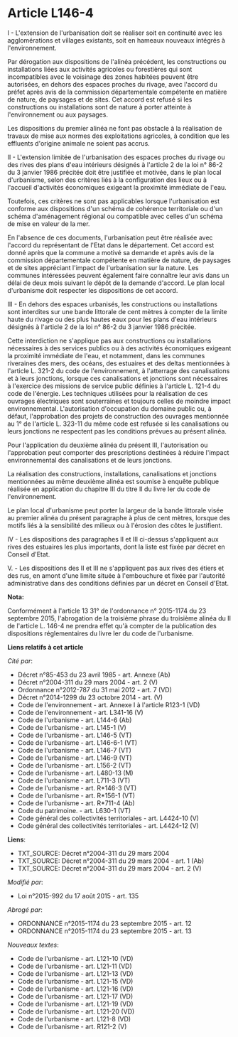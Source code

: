 # Article L146-4

I - L'extension de l'urbanisation doit se réaliser soit en continuité avec les agglomérations et villages existants, soit en
hameaux nouveaux intégrés à l'environnement. 

Par dérogation aux dispositions de l'alinéa précédent, les constructions ou installations liées aux activités agricoles ou
forestières qui sont incompatibles avec le voisinage des zones habitées peuvent être autorisées, en dehors des espaces
proches du rivage, avec l'accord du préfet après avis de la commission départementale compétente en matière de nature, de
paysages et de sites. Cet accord est refusé si les constructions ou installations sont de nature à porter atteinte à
l'environnement ou aux paysages. 

Les dispositions du premier alinéa ne font pas obstacle à la réalisation de travaux de mise aux normes des exploitations
agricoles, à condition que les effluents d'origine animale ne soient pas accrus. 

II - L'extension limitée de l'urbanisation des espaces proches du rivage ou des rives des plans d'eau intérieurs désignés à
l'article 2 de la loi n° 86-2 du 3 janvier 1986 précitée doit être justifiée et motivée, dans le plan local d'urbanisme,
selon des critères liés à la configuration des lieux ou à l'accueil d'activités économiques exigeant la proximité immédiate
de l'eau. 

Toutefois, ces critères ne sont pas applicables lorsque l'urbanisation est conforme aux dispositions d'un schéma de cohérence
territoriale ou d'un schéma d'aménagement régional ou compatible avec celles d'un schéma de mise en valeur de la mer. 

En l'absence de ces documents, l'urbanisation peut être réalisée avec l'accord du représentant de l'Etat dans le département.
Cet accord est donné après que la commune a motivé sa demande et après avis de la commission départementale compétente en
matière de nature, de paysages et de sites appréciant l'impact de l'urbanisation sur la nature. Les communes intéressées
peuvent également faire connaître leur avis dans un délai de deux mois suivant le dépôt de la demande d'accord. Le plan local
d'urbanisme doit respecter les dispositions de cet accord. 

III - En dehors des espaces urbanisés, les constructions ou installations sont interdites sur une bande littorale de cent
mètres à compter de la limite haute du rivage ou des plus hautes eaux pour les plans d'eau intérieurs désignés à l'article 2
de la loi n° 86-2 du 3 janvier 1986 précitée. 

Cette interdiction ne s'applique pas aux constructions ou installations nécessaires à des services publics ou à des activités
économiques exigeant la proximité immédiate de l'eau, et notamment, dans les communes riveraines des mers, des océans, des
estuaires et des deltas mentionnées à l'article L. 321-2 du code de l'environnement, à l'atterrage des canalisations et à
leurs jonctions, lorsque ces canalisations et jonctions sont nécessaires à l'exercice des missions de service public définies
à l'article L. 121-4 du code de l'énergie. Les techniques utilisées pour la réalisation de ces ouvrages électriques sont
souterraines et toujours celles de moindre impact environnemental. L'autorisation d'occupation du domaine public ou, à
défaut, l'approbation des projets de construction des ouvrages mentionnée au 1° de l'article L. 323-11 du même code est
refusée si les canalisations ou leurs jonctions ne respectent pas les conditions prévues au présent alinéa. 

Pour l'application du deuxième alinéa du présent III, l'autorisation ou l'approbation peut comporter des prescriptions
destinées à réduire l'impact environnemental des canalisations et de leurs jonctions. 

La réalisation des constructions, installations, canalisations et jonctions mentionnées au même deuxième alinéa est soumise à
enquête publique réalisée en application du chapitre III du titre II du livre Ier du code de l'environnement.

Le plan local d'urbanisme peut porter la largeur de la bande littorale visée au premier alinéa du présent paragraphe à plus
de cent mètres, lorsque des motifs liés à la sensibilité des milieux ou à l'érosion des côtes le justifient. 

IV - Les dispositions des paragraphes II et III ci-dessus s'appliquent aux rives des estuaires les plus importants, dont la
liste est fixée par décret en Conseil d'Etat. 

V. - Les dispositions des II et III ne s'appliquent pas aux rives des étiers et des rus, en amont d'une limite située à
l'embouchure et fixée par l'autorité administrative dans des conditions définies par un décret en Conseil d'Etat.

**Nota:**

Conformément à l'article 13 31° de l'ordonnance n° 2015-1174 du 23 septembre 2015, l'abrogation de la troisième phrase du
troisième alinéa du II de l'article L. 146-4 ne prendra effet qu'à compter de la publication des dispositions réglementaires
du livre Ier du code de l'urbanisme.

**Liens relatifs à cet article**

_Cité par_:

  - Décret n°85-453 du 23 avril 1985 - art. Annexe (Ab)
  - Décret n°2004-311 du 29 mars 2004 - art. 2 (V)
  - Ordonnance n°2012-787 du 31 mai 2012 - art. 7 (VD)
  - Décret n°2014-1299 du 23 octobre 2014 - art. (V)
  - Code de l'environnement - art. Annexe I à l'article R123-1 (VD)
  - Code de l'environnement - art. L341-16 (V)
  - Code de l'urbanisme - art. L144-6 (Ab)
  - Code de l'urbanisme - art. L145-1 (V)
  - Code de l'urbanisme - art. L146-5 (VT)
  - Code de l'urbanisme - art. L146-6-1 (VT)
  - Code de l'urbanisme - art. L146-7 (VT)
  - Code de l'urbanisme - art. L146-9 (VT)
  - Code de l'urbanisme - art. L156-2 (VT)
  - Code de l'urbanisme - art. L480-13 (M)
  - Code de l'urbanisme - art. L711-3 (VT)
  - Code de l'urbanisme - art. R*146-3 (VT)
  - Code de l'urbanisme - art. R*156-1 (VT)
  - Code de l'urbanisme - art. R*711-4 (Ab)
  - Code du patrimoine. - art. L630-1 (VT)
  - Code général des collectivités territoriales - art. L4424-10 (V)
  - Code général des collectivités territoriales - art. L4424-12 (V)

**Liens**:

  - TXT_SOURCE: Décret n°2004-311 du 29 mars 2004
  - TXT_SOURCE: Décret n°2004-311 du 29 mars 2004 - art. 1 (Ab)
  - TXT_SOURCE: Décret n°2004-311 du 29 mars 2004 - art. 2 (V)

_Modifié par_:

  - Loi n°2015-992 du 17 août 2015 - art. 135

_Abrogé par_:

  - ORDONNANCE n°2015-1174 du 23 septembre 2015 - art. 12
  - ORDONNANCE n°2015-1174 du 23 septembre 2015 - art. 13

_Nouveaux textes_:

  - Code de l'urbanisme - art. L121-10 (VD)
  - Code de l'urbanisme - art. L121-11 (VD)
  - Code de l'urbanisme - art. L121-13 (VD)
  - Code de l'urbanisme - art. L121-15 (VD)
  - Code de l'urbanisme - art. L121-16 (VD)
  - Code de l'urbanisme - art. L121-17 (VD)
  - Code de l'urbanisme - art. L121-19 (VD)
  - Code de l'urbanisme - art. L121-20 (VD)
  - Code de l'urbanisme - art. L121-8 (VD)
  - Code de l'urbanisme - art. R121-2 (V)
